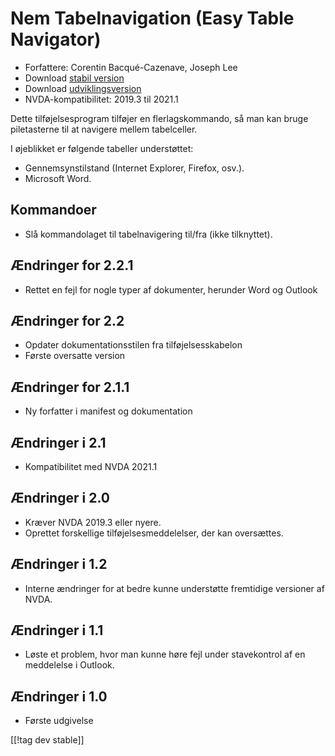 # Nem Tabelnavigation (Easy Table Navigator) #

* Forfattere: Corentin Bacqué-Cazenave, Joseph Lee
* Download [stabil version][1]
* Download [udviklingsversion][2]
* NVDA-kompatibilitet: 2019.3 til 2021.1

Dette tilføjelsesprogram tilføjer en flerlagskommando, så man kan bruge
piletasterne til at navigere mellem tabelceller.

I øjeblikket er følgende tabeller understøttet:

* Gennemsynstilstand (Internet Explorer, Firefox, osv.).
* Microsoft Word.

## Kommandoer

* Slå kommandolaget til tabelnavigering til/fra (ikke tilknyttet).

## Ændringer for 2.2.1

* Rettet en fejl for nogle typer af dokumenter, herunder Word og Outlook

## Ændringer for 2.2

* Opdater dokumentationsstilen fra tilføjelsesskabelon
* Første oversatte version

## Ændringer for 2.1.1

* Ny forfatter i manifest og dokumentation

## Ændringer i 2.1

* Kompatibilitet med NVDA 2021.1

## Ændringer i 2.0

* Kræver NVDA 2019.3 eller nyere.
* Oprettet forskellige tilføjelsesmeddelelser, der kan oversættes.

## Ændringer i 1.2

* Interne ændringer for at bedre kunne understøtte fremtidige versioner af
  NVDA.

## Ændringer i 1.1

* Løste et problem, hvor man kunne høre fejl under stavekontrol af en
  meddelelse i Outlook.

## Ændringer i 1.0

*   Første udgivelse

[[!tag dev stable]]

[1]: https://addons.nvda-project.org/files/get.php?file=etn

[2]: https://addons.nvda-project.org/files/get.php?file=etn-dev
